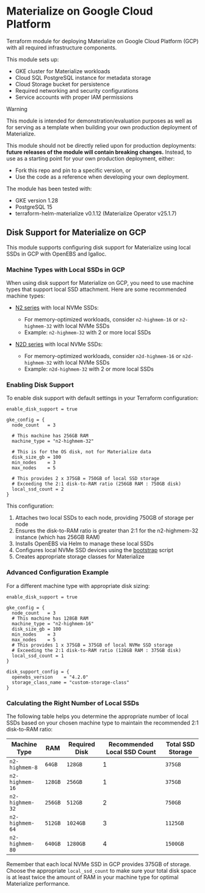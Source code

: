 # Materialize on Google Cloud Platform

Terraform module for deploying Materialize on Google Cloud Platform (GCP) with all required infrastructure components.

This module sets up:
- GKE cluster for Materialize workloads
- Cloud SQL PostgreSQL instance for metadata storage
- Cloud Storage bucket for persistence
- Required networking and security configurations
- Service accounts with proper IAM permissions

> [!WARNING]
> This module is intended for demonstration/evaluation purposes as well as for serving as a template when building your own production deployment of Materialize.
>
> This module should not be directly relied upon for production deployments: **future releases of the module will contain breaking changes.** Instead, to use as a starting point for your own production deployment, either:
> - Fork this repo and pin to a specific version, or
> - Use the code as a reference when developing your own deployment.

The module has been tested with:
- GKE version 1.28
- PostgreSQL 15
- terraform-helm-materialize v0.1.12 (Materialize Operator v25.1.7)


## Disk Support for Materialize on GCP

This module supports configuring disk support for Materialize using local SSDs in GCP with OpenEBS and lgalloc.

### Machine Types with Local SSDs in GCP

When using disk support for Materialize on GCP, you need to use machine types that support local SSD attachment. Here are some recommended machine types:

* [N2 series](https://cloud.google.com/compute/docs/general-purpose-machines#n2d_machine_types) with local NVMe SSDs:
   * For memory-optimized workloads, consider `n2-highmem-16` or `n2-highmem-32` with local NVMe SSDs
   * Example: `n2-highmem-32` with 2 or more local SSDs

* [N2D series](https://cloud.google.com/compute/docs/general-purpose-machines#n2d_machine_types) with local NVMe SSDs:
   * For memory-optimized workloads, consider `n2d-highmem-16` or `n2d-highmem-32` with local NVMe SSDs
   * Example: `n2d-highmem-32` with 2 or more local SSDs

### Enabling Disk Support

To enable disk support with default settings in your Terraform configuration:

```hcl
enable_disk_support = true

gke_config = {
  node_count   = 3

  # This machine has 256GB RAM
  machine_type = "n2-highmem-32"

  # This is for the OS disk, not for Materialize data
  disk_size_gb = 100
  min_nodes    = 3
  max_nodes    = 5

  # This provides 2 x 375GB = 750GB of local SSD storage
  # Exceeding the 2:1 disk-to-RAM ratio (256GB RAM : 750GB disk)
  local_ssd_count = 2
}
```

This configuration:
1. Attaches two local SSDs to each node, providing 750GB of storage per node
2. Ensures the disk-to-RAM ratio is greater than 2:1 for the n2-highmem-32 instance (which has 256GB RAM)
3. Installs OpenEBS via Helm to manage these local SSDs
4. Configures local NVMe SSD devices using the [bootstrap](./modules/gke/bootstrap.sh) script
5. Creates appropriate storage classes for Materialize

### Advanced Configuration Example

For a different machine type with appropriate disk sizing:

```hcl
enable_disk_support = true

gke_config = {
  node_count   = 3
  # This machine has 128GB RAM
  machine_type = "n2-highmem-16"
  disk_size_gb = 100
  min_nodes    = 3
  max_nodes    = 5
  # This provides 1 x 375GB = 375GB of local NVMe SSD storage
  # Exceeding the 2:1 disk-to-RAM ratio (128GB RAM : 375GB disk)
  local_ssd_count = 1
}

disk_support_config = {
  openebs_version    = "4.2.0"
  storage_class_name = "custom-storage-class"
}
```

### Calculating the Right Number of Local SSDs

The following table helps you determine the appropriate number of local SSDs based on your chosen machine type to maintain the recommended 2:1 disk-to-RAM ratio:

| Machine Type    | RAM     | Required Disk | Recommended Local SSD Count | Total SSD Storage |
|-----------------|---------|---------------|-----------------------------|-------------------|
| `n2-highmem-8`  | `64GB`  | `128GB`       | 1                           | `375GB`           |
| `n2-highmem-16` | `128GB` | `256GB`       | 1                           | `375GB`           |
| `n2-highmem-32` | `256GB` | `512GB`       | 2                           | `750GB`           |
| `n2-highmem-64` | `512GB` | `1024GB`      | 3                           | `1125GB`          |
| `n2-highmem-80` | `640GB` | `1280GB`      | 4                           | `1500GB`          |

Remember that each local NVMe SSD in GCP provides 375GB of storage.
Choose the appropriate `local_ssd_count` to make sure your total disk space is at least twice the amount of RAM in your machine type for optimal Materialize performance.
